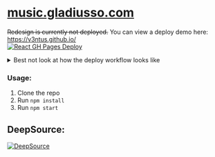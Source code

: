 # [music.gladiusso.com](https://music.gladiusso.com)

~~Redesign is currently not deployed.~~
You can view a deploy demo here: https://v3ntus.github.io/  
[![React GH Pages Deploy](https://github.com/V3ntus/music.gladiusso.com/actions/workflows/deploy-react-app-gh-pages.yml/badge.svg)](https://github.com/V3ntus/music.gladiusso.com/actions/workflows/deploy-react-app-gh-pages.yml)

<details>
  <summary>Best not look at how the deploy workflow looks like</summary>
  <ol>
    <li>If you insist, it starts at <a href="https://github.com/V3ntus/music.gladiusso.com/blob/redesign/.github/workflows/deploy-react-app-gh-pages.yml">this action</a> which is a fork to include the `--force` flag for `npm install` operations</li>
    <li>That action deploys a build to the `gh-pages` branch, but the <a href="https://v3ntus.github.io/music.gladiusso.com/">deployed build is broken</a>. Ok maybe it isn't now, but it was before this next step</li>
    <li>The <a href="https://github.com/V3ntus/music.gladiusso.com/blob/gh-pages/.github/workflows/copycat.yml">Copycat Action</a> copies this build to the v3ntus.github.io repo in order to get the static files to be listed in the root of v3ntus.github.io</li>
  </ol>
  I promise this will be simplified someday, but the CI/CD workflow works for now (until it doesn't. watch it break on the next commit)
</details>

### Usage:

1. Clone the repo
2. Run `npm install`
3. Run `npm start`

## DeepSource:

[![DeepSource](https://deepsource.io/gh/V3ntus/music.gladiusso.com.svg/?label=active+issues&show_trend=true&token=RQj9wGWhsgNj4AaSgUp-Nwqw)](https://deepsource.io/gh/V3ntus/music.gladiusso.com/?ref=repository-badge)
